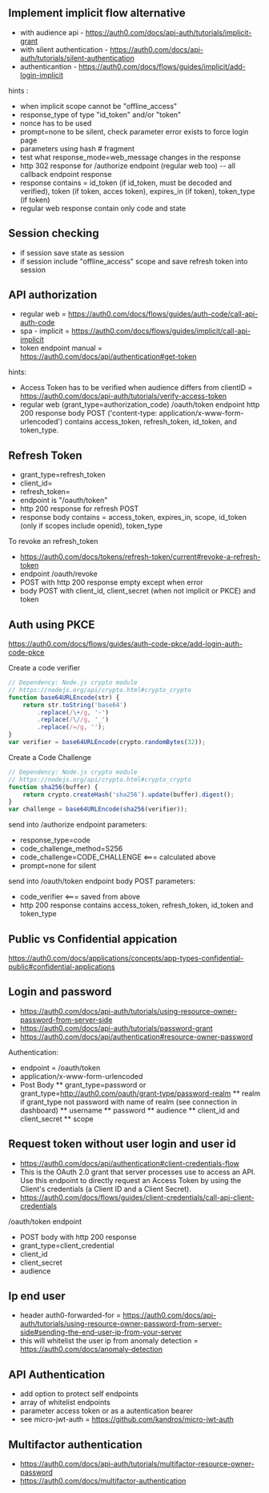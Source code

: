 Implement implicit flow alternative
----
* with audience api - https://auth0.com/docs/api-auth/tutorials/implicit-grant
* with silent authentication - https://auth0.com/docs/api-auth/tutorials/silent-authentication
* authenticantion - https://auth0.com/docs/flows/guides/implicit/add-login-implicit

hints : 
* when implicit scope cannot be "offline_access"
* response_type of type "id_token" and/or "token"
* nonce has to be used
* prompt=none to be silent, check parameter error exists to force login page
* parameters using hash # fragment
* test what response_mode=web_message changes in the response
* http 302 response for /authorize endpoint (regular web too) -- all callback endpoint response
* response contains = id_token  (if id_token, must be decoded and verified), token  (if token, acces token), expires_in (if token), token_type (if token)
* regular web response contain only code and state

Session checking
----
* if session save state as session
* if session include "offline_access" scope and save refresh token into session


API authorization
----
* regular web = https://auth0.com/docs/flows/guides/auth-code/call-api-auth-code
* spa - implicit = https://auth0.com/docs/flows/guides/implicit/call-api-implicit
* token endpoint manual = https://auth0.com/docs/api/authentication#get-token

hints:
* Access Token has to be verified when audience differs from clientID =  https://auth0.com/docs/api-auth/tutorials/verify-access-token
* regular web (grant_type=authorization_code) /oauth/token endpoint http 200 response body POST ('content-type: application/x-www-form-urlencoded') contains access_token, refresh_token, id_token, and token_type.



Refresh Token
----
* grant_type=refresh_token
* client_id=
* refresh_token=
* endpoint is "/oauth/token"
* http 200 response for refresh POST
* response body contains = access_token, expires_in, scope, id_token (only if scopes include openid), token_type

To revoke an refresh_token
* https://auth0.com/docs/tokens/refresh-token/current#revoke-a-refresh-token
* endpoint /oauth/revoke
* POST with http 200 response empty except when error
* body POST with client_id, client_secret (when not implicit or PKCE) and token


Auth using PKCE
----
https://auth0.com/docs/flows/guides/auth-code-pkce/add-login-auth-code-pkce    

Create a code verifier
```js
// Dependency: Node.js crypto module
// https://nodejs.org/api/crypto.html#crypto_crypto
function base64URLEncode(str) {
    return str.toString('base64')
        .replace(/\+/g, '-')
        .replace(/\//g, '_')
        .replace(/=/g, '');
}
var verifier = base64URLEncode(crypto.randomBytes(32));
```
Create a Code Challenge
```js
// Dependency: Node.js crypto module
// https://nodejs.org/api/crypto.html#crypto_crypto
function sha256(buffer) {
    return crypto.createHash('sha256').update(buffer).digest();
}
var challenge = base64URLEncode(sha256(verifier));
```
send into /authorize endpoint parameters:
* response_type=code
* code_challenge_method=S256
* code_challenge=CODE_CHALLENGE  <=== calculated above
* prompt=none for silent


send into /oauth/token endpoint body POST parameters:
* code_verifier  <=== saved from above
* http 200 response contains access_token, refresh_token, id_token and token_type

Public vs Confidential appication
----
https://auth0.com/docs/applications/concepts/app-types-confidential-public#confidential-applications


Login and password
----
* https://auth0.com/docs/api-auth/tutorials/using-resource-owner-password-from-server-side
* https://auth0.com/docs/api-auth/tutorials/password-grant
* https://auth0.com/docs/api/authentication#resource-owner-password


Authentication:
* endpoint = /oauth/token
* application/x-www-form-urlencoded
* Post Body
** grant_type=password or grant_type=http://auth0.com/oauth/grant-type/password-realm
** realm if grant_type not password with name of realm (see connection in dashboard)
** username
** password
** audience
** client_id and client_secret
** scope

Request token without user login and user id
----
* https://auth0.com/docs/api/authentication#client-credentials-flow
* This is the OAuth 2.0 grant that server processes use to access an API. Use this endpoint to directly request an Access Token by using the Client's credentials (a Client ID and a Client Secret).
* https://auth0.com/docs/flows/guides/client-credentials/call-api-client-credentials

/oauth/token endpoint
* POST body with http 200 response
* grant_type=client_credential
* client_id
* client_secret
* audience



Ip end user
----
* header auth0-forwarded-for = https://auth0.com/docs/api-auth/tutorials/using-resource-owner-password-from-server-side#sending-the-end-user-ip-from-your-server
* this will whitelist the user ip from anomaly detection = https://auth0.com/docs/anomaly-detection


API Authentication
----
* add option to protect self endpoints
* array of whitelist endpoints
* parameter access token or as a autentication bearer
* see micro-jwt-auth = https://github.com/kandros/micro-jwt-auth


Multifactor authentication
----
* https://auth0.com/docs/api-auth/tutorials/multifactor-resource-owner-password
* https://auth0.com/docs/multifactor-authentication

